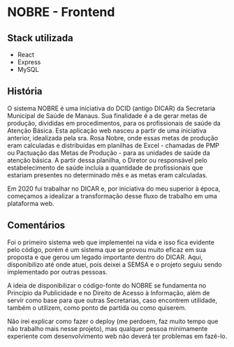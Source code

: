 # NOBRE - Frontend

## Stack utilizada
- React
- Express
- MySQL

## História

O sistema NOBRE é uma iniciativa do DCID (antigo DICAR) da Secretaria Municipal de Saúde de Manaus. Sua finalidade é a de gerar metas de produção, divididas em procedimentos, para os profissionais de saúde da Atenção Básica. Esta aplicação web nasceu a partir de uma iniciativa anterior, idealizada pela sra. Rosa Nobre, onde essas metas de produção eram calculadas e distribuidas em planilhas de Excel - chamadas de PMP ou Pactuação das Metas de Produção - para as unidades de saúde da atenção básica. A partir dessa planilha, o Diretor ou responsável pelo estabelecimento de saúde incluía a quantidade de profissionais que estariam presentes no determinado mês e as metas eram calculadas. 

Em 2020 fui trabalhar no DICAR e, por iniciativa do meu superior à época, começamos a idealizar a transformação desse fluxo de trabalho em uma plataforma web. 

## Comentários

Foi o primeiro sistema web que implementei na vida e isso fica evidente pelo código, porém é um sistema que se provou muito eficaz em sua proposta e que gerou um legado importante dentro do DICAR. Aqui, disponibilizo até onde atuei, pois deixei a SEMSA e o projeto seguiu sendo implementado por outras pessoas.

A ideia de disponibilizar o código-fonte do NOBRE se fundamenta no Princípio da Publicidade e no Direito de Acesso à Informação, além de servir como base para que outras Secretarias, caso encontrem utilidade, também o utilizem, como ponto de partida ou como quiserem.

Não irei explicar como fazer o deploy (me perdoem, faz muito tempo que não trabalho mais nesse projeto), mas qualquer pessoa minimamente experiente com desenvolvimento web não deverá ter problemas em fazê-lo.
